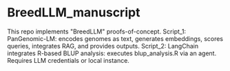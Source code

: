 # BreedLLM_manuscript
This repo implements "BreedLLM" proofs-of-concept.  Script_1: PanGenomic-LM: encodes genomes as text, generates embeddings, scores queries, integrates RAG, and provides outputs. Script_2: LangChain integrates R-based BLUP analysis: executes blup_analysis.R via an agent. Requires LLM credentials or local instance.
